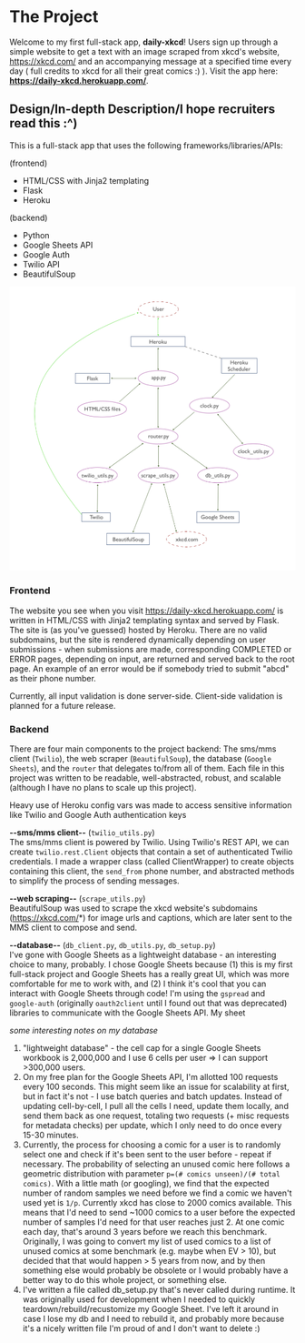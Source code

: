 # The Project
Welcome to my first full-stack app, <strong>daily-xkcd</strong>! Users sign up through a simple website to get a text with an image scraped from xkcd's website, https://xkcd.com/ and an accompanying message at a specified time every day ( full credits to xkcd for all their great comics :) ). Visit the app here: <strong>https://daily-xkcd.herokuapp.com/</strong>.

## Design/In-depth Description/I hope recruiters read this :^)
This is a full-stack app that uses the following frameworks/libraries/APIs:

(frontend)<br>
* HTML/CSS with Jinja2 templating
* Flask
* Heroku

(backend)<br>
* Python
* Google Sheets API
* Google Auth
* Twilio API
* BeautifulSoup

<img src=design.png>

### Frontend

The website you see when you visit https://daily-xkcd.herokuapp.com/ is written in HTML/CSS with Jinja2 templating syntax and served by Flask. The site is (as you've guessed) hosted by Heroku. There are no valid subdomains, but the site is rendered dynamically depending on user submissions - when submissions are made, corresponding COMPLETED or ERROR pages, depending on input, are returned and served back to the root page. An example of an error would be if somebody tried to submit "abcd" as their phone number.

Currently, all input validation is done server-side. Client-side validation is planned for a future release.


### Backend

There are four main components to the project backend: The sms/mms client (`Twilio`), the web scraper (`BeautifulSoup`), the database (`Google Sheets`), and the `router` that delegates to/from all of them. Each file in this project was written to be readable, well-abstracted, robust, and scalable (although I have no plans to scale up this project).

Heavy use of Heroku config vars was made to access sensitive information like Twilio and Google Auth authentication keys


**--sms/mms client--** (`twilio_utils.py`)<br>
The sms/mms client is powered by Twilio. Using Twilio's REST API, we can create `twilio.rest.Client` objects that contain a set of authenticated Twilio credentials. I made a wrapper class (called ClientWrapper) to create objects containing this client, the `send_from` phone number, and abstracted methods to simplify the process of sending messages.

**--web scraping--** (`scrape_utils.py`)<br>
BeautifulSoup was used to scrape the xkcd website's subdomains (https://xkcd.com/*) for image urls and captions, which are later sent to the MMS client to compose and send.

**--database--** (`db_client.py`, `db_utils.py`, `db_setup.py`)<br>
I've gone with Google Sheets as a lightweight database - an interesting choice to many, probably. I chose Google Sheets because (1) this is my first full-stack project and Google Sheets has a really great UI, which was more comfortable for me to work with, and (2) I think it's cool that you can interact with Google Sheets through code! I'm using the `gspread` and `google-auth` (originally `oauth2client` until I found out that was deprecated) libraries to communicate with the Google Sheets API. My sheet

_some interesting notes on my database_
1. "lightweight database" - the cell cap for a single Google Sheets workbook is 2,000,000 and I use 6 cells per user => I can support >300,000 users.
2. On my free plan for the Google Sheets API, I'm allotted 100 requests every 100 seconds. This might seem like an issue for scalability at first, but in fact it's not - I use batch queries and batch updates. Instead of updating cell-by-cell, I pull all the cells I need, update them locally, and send them back as one request, totaling two requests (+ misc requests for metadata checks) per update, which I only need to do once every 15-30 minutes.
3. Currently, the process for choosing a comic for a user is to randomly select one and check if it's been sent to the user before - repeat if necessary. The probability of selecting an unused comic here follows a geometric distribution with parameter `p=(# comics unseen)/(# total comics)`. With a little math (or googling), we find that the expected number of random samples we need before we find a comic we haven't used yet is `1/p`. Currently xkcd has close to 2000 comics available. This means that I'd need to send ~1000 comics to a user before the expected number of samples I'd need for that user reaches just 2. At one comic each day, that's around 3 years before we reach this benchmark. Originally, I was going to convert my list of used comics to a list of unused comics at some benchmark (e.g. maybe when EV > 10), but decided that that would happen > 5 years from now, and by then something else would probably be obsolete or I would probably have a better way to do this whole project, or something else.
4. I've written a file called db_setup.py that's never called during runtime. It was originally used for development when I needed to quickly teardown/rebuild/recustomize my Google Sheet. I've left it around in case I lose my db and I need to rebuild it, and probably more because it's a nicely written file I'm proud of and I don't want to delete :)

